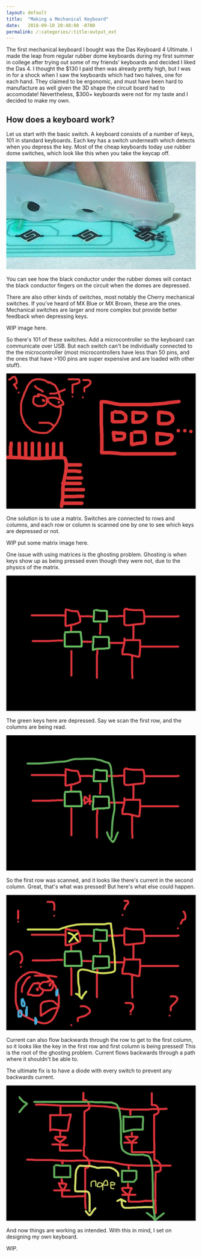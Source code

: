 ```yaml
---
layout: default
title:  "Making a Mechanical Keyboard"
date:   2018-09-10 20:40:00 -0700
permalink: /:categories/:title:output_ext
---
```


The first mechanical keyboard I bought was the Das Keyboard 4 Ultimate. I made the leap from regular rubber dome keyboards during my first summer in college after trying out some of my friends' keyboards and decided I liked the Das 4. I thought the $130 I paid then was already pretty high, but I was in for a shock when I saw the keyboards which had two halves, one for each hand. They claimed to be ergonomic, and must have been hard to manufacture as well given the 3D shape the circuit board had to accomodate! Nevertheless, $300+ keyboards were not for my taste and I decided to make my own.

How does a keyboard work?
---

Let us start with the basic switch. A keyboard consists of a number of keys, 101 in standard keyboards. Each key has a switch underneath which detects when you depress the key. Most of the cheap keyboards today use rubber dome switches, which look like this when you take the keycap off.

![an image of rubber dome](/assets/projects/ex2keyboard/exp-rubber-dome-grid.png)

You can see how the black conductor under the rubber domes will contact the black conductor fingers on the circuit when the domes are depressed.

There are also other kinds of switches, most notably the Cherry mechanical switches. If you've heard of MX Blue or MX Brown, these are the ones. Mechanical switches are larger and more complex but provide better feedback when depressing keys. 

WIP image here.

So there's 101 of these switches. Add a microcontroller so the keyboard can communicate over USB. But each switch can't be individually connected to the the microcontroller (most microcontrollers have less than 50 pins, and the ones that have >100 pins are super expensive and are loaded with other stuff).

![thinking image](/assets/projects/ex2keyboard/exp-switch-micro-wiring-many-how-can.png)

One solution is to use a matrix. Switches are connected to rows and columns, and each row or column is scanned one by one to see which keys are depressed or not.

WIP put some matrix image here.

One issue with using matrices is the ghosting problem. Ghosting is when keys show up as being pressed even though they were not, due to the physics of the matrix.

![circuit image of matrix](/assets/projects/ex2keyboard/exp-ghosting.png)

The green keys here are depressed. Say we scan the first row, and the columns are being read.

![matrix normal operation](/assets/projects/ex2keyboard/exp-ghosting-current.png)

So the first row was scanned, and it looks like there's current in the second column. Great, that's what was pressed! But here's what else could happen.

![matrix ghosting issue](/assets/projects/ex2keyboard/exp-ghosting-issue-current.png)

Current can also flow backwards through the row to get to the first column, so it looks like the key in the first row and first column is being pressed! This is the root of the ghosting problem. Current flows backwards through a path where it shouldn't be able to.

The ultimate fix is to have a diode with every switch to prevent any backwards current.

![ghosting issue fix](/assets/projects/ex2keyboard/exp-ghosting-fix.png)

And now things are working as intended. With this in mind, I set on designing my own keyboard.

WIP.
